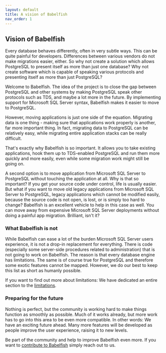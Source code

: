 ```yaml
---
layout: default
title: A vision of Babelfish
nav_order: 1
---
```


## Vision of Babelfish

Every database behaves differently, often in very subtle ways. This can be quite
painful for developers. Differences between various vendors do not make
migrations easier, either. So why not create a solution which allows PostgreSQL
to present itself as more than just one database? Why not create software which
is capable of speaking various protocols and presenting itself as more than just
PostgreSQL?

Welcome to Babelfish. The idea of the project is to close the gap between
PostgreSQL and other systems by making PostgreSQL speak other protocols such as
TDS, and maybe a lot more in the future. By implementing support for Microsoft
SQL Server syntax, Babelfish makes it easier to move to PostgreSQL.

However, moving applications is just one side of the equation. Migrating data
is one thing - making sure that applications work properly is another, far
more important thing. In fact, migrating data to PostgreSQL can be relatively
easy, while migrating entire application stacks can be really difficult.

That's exactly why Babelfish is so important. It allows you to take existing
applications, hook them up to TDS-enabled PostgreSQL and run them more quickly
and more easily, even while some migration work might still be going on. 

A second option is to move application from Microsoft SQL Server to PostgreSQL without
touching the application at all. Why is that so important? If you get your
source code under control, life is usually easier. But what if you want to move
old legacy applications from Microsoft SQL Server to PostgreSQL, legacy applications which cannot be
modified easily, because the source code is not open, is lost, or is simply too hard to
change? Babelfish is an excellent vehicle to help in this case as well. You can
move away from expensive Microsoft SQL Server deployments without doing a painful app
migration. Brilliant, isn't it?


### What Babelfish is not

While Babelfish can ease a lot of the burden Microsoft SQL Server users experience, it is not a drop-in
replacement for everything. There is code (especially some server-side 
procedures related to administration) that is not going
to work on Babelfish. The reason is that every database engine has limitations.
The same is of course true for PostgreSQL and therefore some exotic features cannot be mapped. 
However, we do our best to keep this list as short as humanly possible.

If you want to find out more about limitations: We have dedicated an entire
section to the [limitations](/docs/usage/limitations-of-babelfish).

### Preparing for the future

Nothing is perfect, but the community is working hard to make things
function as smoothly as possible. Much of it works already, but more 
work has to go into this area to be even more compatible. In other words: 
We have an exciting future ahead. Many more features will be developed as 
people improve the user experience, raising it to new levels. 

Be part of the community and help to improve Babelfish even more.
If you want to [contribute to Babelfish](/docs/contributing) simply reach
out to us.
